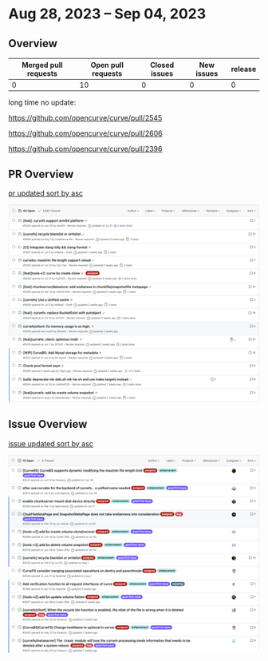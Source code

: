 

# Aug 28, 2023 – Sep 04, 2023

## Overview

| Merged pull requests | Open pull requests | Closed issues | New issues | release |
| -------------------- | ------------------ | ------------- | ---------- | ------- |
| 0                    | 10                | 0             | 0          | 0       |

long time no update:

https://github.com/opencurve/curve/pull/2545

https://github.com/opencurve/curve/pull/2606

https://github.com/opencurve/curve/pull/2396


## PR Overview

[pr updated sort by asc](https://github.com/opencurve/curve/pulls?q=is%3Apr+is%3Aopen+sort%3Aupdated-asc+-label%3Apending)

![pr updated sort by asc](./images/2023-0904-pr.png)

## Issue Overview

[issue updated sort by asc](https://github.com/opencurve/curve/issues?q=is%3Aissue+is%3Aopen+label%3Aassigned+sort%3Aupdated-asc)

![issue updated sort by asc](./images/2023-0904-issue.png)